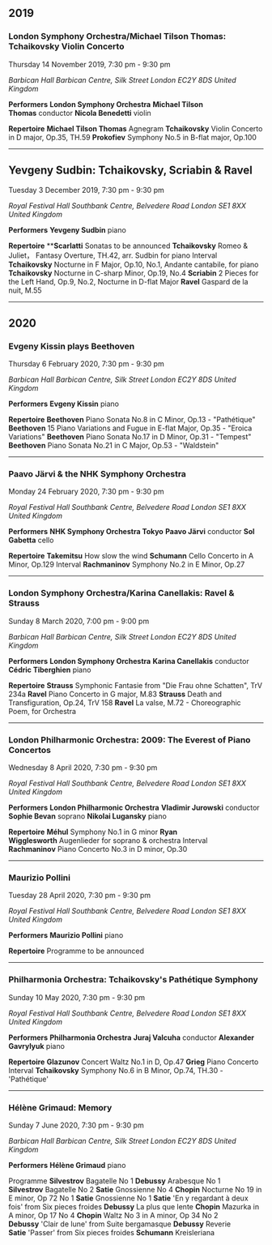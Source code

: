 ## 2019


### London Symphony Orchestra/Michael Tilson Thomas: Tchaikovsky Violin Concerto

Thursday 14 November 2019, 7:30 pm - 9:30 pm

*Barbican Hall
Barbican Centre, Silk Street
London EC2Y 8DS
United Kingdom*

**Performers**
**London Symphony Orchestra**
**Michael Tilson Thomas** conductor
**Nicola Benedetti** violin

**Repertoire**
**Michael Tilson Thomas** Agnegram
**Tchaikovsky** Violin Concerto in D major, Op.35, TH.59
**Prokofiev** Symphony No.5 in B-flat major, Op.100

***

## Yevgeny Sudbin: Tchaikovsky, Scriabin & Ravel

Tuesday 3 December 2019, 7:30 pm - 9:30 pm

*Royal Festival Hall
Southbank Centre, Belvedere Road
London SE1 8XX
United Kingdom*

**Performers**
**Yevgeny Sudbin** piano

**Repertoire**
****Scarlatti** Sonatas to be announced
**Tchaikovsky** Romeo & Juliet， Fantasy Overture, TH.42, arr. Sudbin for piano
Interval
**Tchaikovsky** Nocturne in F Major, Op.10, No.1, Andante cantabile, for piano
**Tchaikovsky** Nocturne in C-sharp Minor, Op.19, No.4
**Scriabin** 2 Pieces for the Left Hand, Op.9, No.2, Nocturne in D-flat Major
**Ravel** Gaspard de la nuit, M.55

***

## 2020

### Evgeny Kissin plays Beethoven


Thursday 6 February 2020, 7:30 pm - 9:30 pm

*Barbican Hall
Barbican Centre, Silk Street
London EC2Y 8DS
United Kingdom*

**Performers**
**Evgeny Kissin** piano

**Repertoire**
**Beethoven** Piano Sonata No.8 in C Minor, Op.13 - "Pathétique"
**Beethoven** 15 Piano Variations and Fugue in E-flat Major, Op.35 - "Eroica Variations"
**Beethoven** Piano Sonata No.17 in D Minor, Op.31 - "Tempest"
**Beethoven** Piano Sonata No.21 in C Major, Op.53 - "Waldstein"

***

### Paavo Järvi & the NHK Symphony Orchestra

Monday 24 February 2020, 7:30 pm - 9:30 pm

*Royal Festival Hall
Southbank Centre, Belvedere Road
London SE1 8XX
United Kingdom*

**Performers**
**NHK Symphony Orchestra Tokyo**
**Paavo Järvi** conductor
**Sol Gabetta** cello

**Repertoire**
**Takemitsu** How slow the wind
**Schumann** Cello Concerto in A Minor, Op.129
Interval
**Rachmaninov** Symphony No.2 in E Minor, Op.27

***

### London Symphony Orchestra/Karina Canellakis: Ravel & Strauss

Sunday 8 March 2020, 7:00 pm - 9:00 pm

*Barbican Hall
Barbican Centre, Silk Street
London EC2Y 8DS
United Kingdom*

**Performers**
**London Symphony Orchestra**
**Karina Canellakis** conductor
**Cédric Tiberghien** piano

**Repertoire**
**Strauss** Symphonic Fantasie from "Die Frau ohne Schatten", TrV 234a
**Ravel** Piano Concerto in G major, M.83
**Strauss** Death and Transfiguration, Op.24, TrV 158
**Ravel** La valse, M.72 - Choreographic Poem, for Orchestra

***

### London Philharmonic Orchestra: 2009: The Everest of Piano Concertos

Wednesday 8 April 2020, 7:30 pm - 9:30 pm

*Royal Festival Hall
Southbank Centre, Belvedere Road
London SE1 8XX
United Kingdom*

**Performers**
**London Philharmonic Orchestra**
**Vladimir Jurowski** conductor
**Sophie Bevan** soprano
**Nikolai Lugansky** piano

**Repertoire**
**Méhul** Symphony No.1 in G minor
**Ryan Wigglesworth** Augenlieder for soprano & orchestra
Interval
**Rachmaninov** Piano Concerto No.3 in D minor, Op.30

***

### Maurizio Pollini

Tuesday 28 April 2020, 7:30 pm - 9:30 pm

*Royal Festival Hall
Southbank Centre, Belvedere Road
London SE1 8XX
United Kingdom*

**Performers**
**Maurizio Pollini** piano

**Repertoire**
Programme to be announced

***

### Philharmonia Orchestra: Tchaikovsky's Pathétique Symphony

Sunday 10 May 2020, 7:30 pm - 9:30 pm

*Royal Festival Hall
Southbank Centre, Belvedere Road
London SE1 8XX
United Kingdom*

**Performers**
**Philharmonia Orchestra**
**Juraj Valcuha** conductor
**Alexander Gavrylyuk** piano

**Repertoire**
**Glazunov** Concert Waltz No.1 in D, Op.47
**Grieg** Piano Concerto
Interval
**Tchaikovsky** Symphony No.6 in B Minor, Op.74, TH.30 - 'Pathétique'

***

### Hélène Grimaud: Memory

Sunday 7 June 2020, 7:30 pm - 9:30 pm

*Barbican Hall
Barbican Centre, Silk Street
London EC2Y 8DS
United Kingdom*

**Performers**
**Hélène Grimaud** piano

Programme
**Silvestrov** Bagatelle No 1
**Debussy** Arabesque No 1
**Silvestrov** Bagatelle No 2
**Satie** Gnossienne No 4
**Chopin** Nocturne No 19 in E minor, Op 72 No 1
**Satie** Gnossienne No 1
**Satie** 'En y regardant à deux fois' from Six pieces froides
**Debussy** La plus que lente
**Chopin** Mazurka in A minor, Op 17 No 4
**Chopin** Waltz No 3 in A minor, Op 34 No 2
**Debussy** 'Clair de lune' from Suite bergamasque
**Debussy** Reverie
**Satie** 'Passer' from Six pieces froides
**Schumann** Kreisleriana
